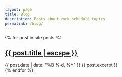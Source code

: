 ```yaml
---
layout: page
title: Blog
description: Posts about work schedule topics
permalink: /blog/
---
```


{% for post in site.posts %}
  <article class="post">
    <h2><a href="{{ post.url | relative_url }}">{{ post.title | escape }}</a></h2>
    <time datetime="{{ post.date | date_to_xmlschema }}">{{ post.date | date: "%B %-d, %Y" }}</time>
    {{ post.excerpt }}
  </article>
{% endfor %}

